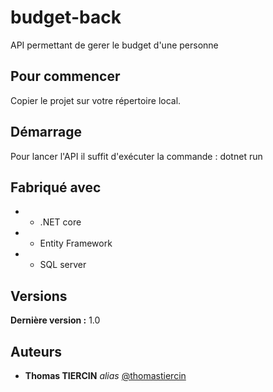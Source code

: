# budget-back

API permettant de gerer le budget d'une personne

## Pour commencer

Copier le projet sur votre répertoire local.

## Démarrage

Pour lancer l'API il suffit d'exécuter la commande :
dotnet run

## Fabriqué avec

* - .NET core
* - Entity Framework
* - SQL server

## Versions
**Dernière version :** 1.0

## Auteurs
* **Thomas TIERCIN** _alias_ [@thomastiercin](https://github.com/thomastiercin)

